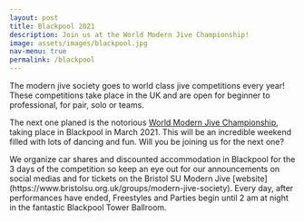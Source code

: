 ```yaml
---
layout: post
title: Blackpool 2021
description: Join us at the World Modern Jive Championship!
image: assets/images/blackpool.jpg
nav-menu: true
permalink: /blackpool
---
```


The modern jive society goes to world class jive competitions every year! These competitions take place in the UK and are open for beginner to professional, for pair, solo or teams. 

The next one planed is the notorious [World Modern Jive Championship](https://wmjc-blackpool.com), taking place in Blackpool in March 2021. This will be an incredible weekend filled with lots of dancing and fun. Will you be joining us for the next one? 

<p><span class="image left"><img src="{% link assets/images/pic09.jpg %}" alt="" /></span>We organize car shares and discounted accommodation in Blackpool for the 3 days of the competition so keep an eye out for our announcements on social medias and for tickets on the Bristol SU Modern Jive [website](https://www.bristolsu.org.uk/groups/modern-jive-society). Every day, after performances have ended, Freestyles and Parties begin until 2 am at night in the fantastic Blackpool Tower Ballroom.</p>
